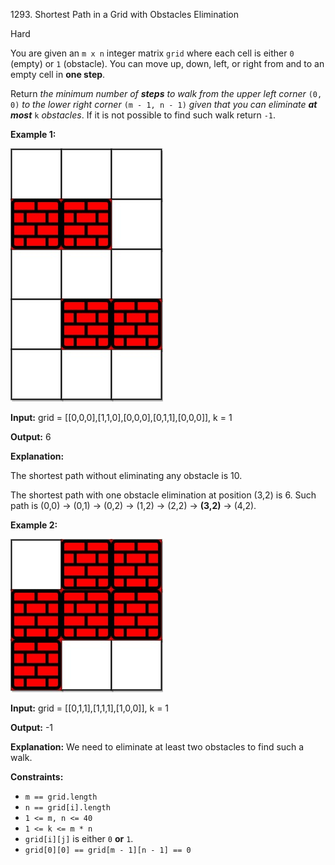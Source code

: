 1293\. Shortest Path in a Grid with Obstacles Elimination

Hard

You are given an `m x n` integer matrix `grid` where each cell is either `0` (empty) or `1` (obstacle). You can move up, down, left, or right from and to an empty cell in **one step**.

Return _the minimum number of **steps** to walk from the upper left corner_ `(0, 0)` _to the lower right corner_ `(m - 1, n - 1)` _given that you can eliminate **at most**_ `k` _obstacles_. If it is not possible to find such walk return `-1`.

**Example 1:**

![](short1-grid.jpg)

**Input:** grid = [[0,0,0],[1,1,0],[0,0,0],[0,1,1],[0,0,0]], k = 1

**Output:** 6

**Explanation:**

The shortest path without eliminating any obstacle is 10.

The shortest path with one obstacle elimination at position (3,2) is 6. Such path is (0,0) -> (0,1) -> (0,2) -> (1,2) -> (2,2) -> **(3,2)** -> (4,2).

**Example 2:**

![](short2-grid.jpg)

**Input:** grid = [[0,1,1],[1,1,1],[1,0,0]], k = 1

**Output:** -1

**Explanation:** We need to eliminate at least two obstacles to find such a walk.

**Constraints:**

*   `m == grid.length`
*   `n == grid[i].length`
*   `1 <= m, n <= 40`
*   `1 <= k <= m * n`
*   `grid[i][j]` is either `0` **or** `1`.
*   `grid[0][0] == grid[m - 1][n - 1] == 0`